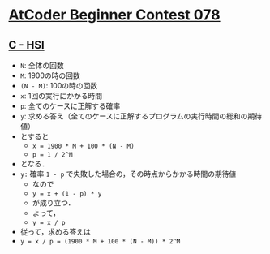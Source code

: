 # [AtCoder Beginner Contest 078](https://atcoder.jp/contests/abc078/tasks)

## [C - HSI](https://atcoder.jp/contests/abc078/tasks/arc085_a)
- `N`: 全体の回数
- `M`: 1900の時の回数
- `(N - M)`: 100の時の回数
- `x`: 1回の実行にかかる時間
- `p`: 全てのケースに正解する確率
- `y`: 求める答え（全てのケースに正解するプログラムの実行時間の総和の期待値）
- とすると
    - `x = 1900 * M + 100 * (N - M)`
    - `p = 1 / 2^M`
- となる．
- `y:` 確率 `1 - p` で失敗した場合の，その時点からかかる時間の期待値
    - なので
    - `y = x + (1 - p) * y`
    - が成り立つ．
    - よって，
    - `y = x / p`
- 従って，求める答えは
- `y = x / p = (1900 * M + 100 * (N - M)) * 2^M`
